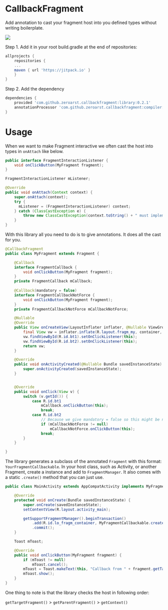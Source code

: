 # CallbackFragment
Add annotation to cast your fragment host into you defined types without writing boilerplate.

[![](https://jitpack.io/v/zeroarst/callbackfragment.svg)](https://jitpack.io/#zeroarst/callbackfragment)

Step 1. Add it in your root build.gradle at the end of repositories:

```gradle
allprojects {
    repositories {
    ...
    maven { url 'https://jitpack.io' }
    }
}
```

Step 2. Add the dependency
```gradle
dependencies {
    provided 'com.github.zeroarst.callbackfragment:library:0.2.1'
    annotationProcessor 'com.github.zeroarst.callbackfragment:compiler:0.2.1'
}
```
# Usage

When we want to make Fragment interactive we often cast the host into types in `onAttach` like below.
```java
public interface FragmentInteractionListener {
    void onClickButton(MyFragment fragment);    
}

FragmentInteractionListener mListener;

@Override
public void onAttach(Context context) {
    super.onAttach(context);
    try {
      mListener = (FragmentInteractionListener) context;
    } catch (ClassCastException e) {
        throw new ClassCastException(context.toString() + " must implement FragmentInteractionListener");
    }
}

```

With this library all you need to do is to give annotations. It does all the cast for you.
```java
@CallbackFragment
public class MyFragment extends Fragment {

    @Callback
    interface FragmentCallback {
        void onClickButton(MyFragment fragment);
    }    
    private FragmentCallback mCallback;
    
    @Callback(mandatory = false)
    interface FragmentCallbackNotForce {
        void onClickButton(MyFragment fragment);
    }
    private FragmentCallbackNotForce mCallbackNotForce;

    @Nullable
    @Override
    public View onCreateView(LayoutInflater inflater, @Nullable ViewGroup container, @Nullable Bundle savedInstanceState) {
        final View vw = inflater.inflate(R.layout.fragm_my, container, false);
        vw.findViewById(R.id.bt1).setOnClickListener(this);
        vw.findViewById(R.id.bt2).setOnClickListener(this);
        return vw;
    }

    @Override
    public void onActivityCreated(@Nullable Bundle savedInstanceState) {
        super.onActivityCreated(savedInstanceState);
    }


    @Override
    public void onClick(View v) {
        switch (v.getId()) {
            case R.id.bt1
                mCallback.onClickButton(this);
                break;
            case R.id.bt2
                // Because we give mandatory = false so this might be null if not implemented by the host.
                if (mCallbackNotForce != null)
                    mCallbackNotForce.onClickButton(this);
                break;
        }
    }

}
```

The library generates a subclass of the annotated `Fragment` with this format: `YourFragmentCallbackable`. In your host class, such as Activity, or another Fragment, create a instance and add to `FragmentManager`. It also comes with a static `.create()` method that you can just use.

```java
public class MainActivity extends AppCompatActivity implements MyFragment.FragmentCallback {

    @Override
    protected void onCreate(Bundle savedInstanceState) {
        super.onCreate(savedInstanceState);
        setContentView(R.layout.activity_main);

        getSupportFragmentManager().beginTransaction()
            .add(R.id.lo_fragm_container, MyFragmentCallbackable.create(), "MY_FRAGM")
            .commit();
    }

    Toast mToast;

    @Override
    public void onClickButton(MyFragment fragment) {
        if (mToast != null)
            mToast.cancel();
        mToast = Toast.makeText(this, "Callback from " + fragment.getTag(), Toast.LENGTH_SHORT);
        mToast.show();
    }
}
```

One thing to note is that the library checks the host in following order:

`getTargetFragment()` > `getParentFragment()` > `getContext()`
